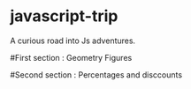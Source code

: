 # javascript-trip
A curious road into Js adventures.

#First section : Geometry Figures


#Second section : Percentages and disccounts 
